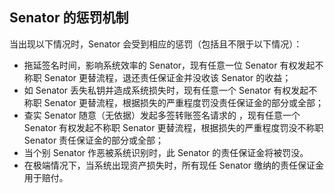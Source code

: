 ## Senator 的惩罚机制

当出现以下情况时，Senator 会受到相应的惩罚（包括且不限于以下情况）：

* 拖延签名时间，影响系统效率的 Senator，现有任意一位 Senator 有权发起不称职 Senator 更替流程，退还责任保证金并没收该 Senator
的收益；
* 如 Senator 丢失私钥并造成系统损失时，现有任意一个 Senator 有权发起不称职 Senator 更替流程，根据损失的严重程度罚没责任保证金的部分或全部；
* 查实 Senator 随意（无依据）发起多签转账签名请求的 ，现有任意一个 Senator 有权发起不称职 Senator 更替流程，根据损失的严重程度罚没不称职 Senator 责任保证金的部分或全部；
* 当个别 Senator 作恶被系统识别时，此 Senator 的责任保证金将被罚没。
* 在极端情况下，当系统出现资产损失时，所有现任 Senator 缴纳的责任保证金用于赔付。  